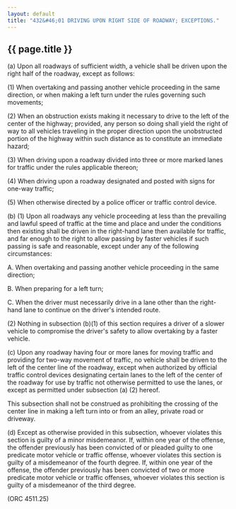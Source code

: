```yaml
---
layout: default
title: "432&#46;01 DRIVING UPON RIGHT SIDE OF ROADWAY; EXCEPTIONS."
---
```


{{ page.title }}
----------------

(a) Upon all roadways of sufficient width, a vehicle shall be driven upon the right half of the roadway, except as follows:

(1) When overtaking and passing another vehicle proceeding in the same direction, or when making a left turn under the rules governing such movements;

(2) When an obstruction exists making it necessary to drive to the left of the center of the highway; provided, any person so doing shall yield the right of way to all vehicles traveling in the proper direction upon the unobstructed portion of the highway within such distance as to constitute an immediate hazard;

(3) When driving upon a roadway divided into three or more marked lanes for traffic under the rules applicable thereon;

(4) When driving upon a roadway designated and posted with signs for one-way traffic;

(5) When otherwise directed by a police officer or traffic control device.

(b) (1) Upon all roadways any vehicle proceeding at less than the prevailing and lawful speed of traffic at the time and place and under the conditions then existing shall be driven in the right-hand lane then available for traffic, and far enough to the right to allow passing by faster vehicles if such passing is safe and reasonable, except under any of the following circumstances:

  A. When overtaking and passing another vehicle proceeding in the same direction;

  B. When preparing for a left turn;

  C. When the driver must necessarily drive in a lane other than the right-hand lane to continue on the driver's intended route.

(2) Nothing in subsection (b)(1) of this section requires a driver of a slower vehicle to compromise the driver's safety to allow overtaking by a faster vehicle.

(c) Upon any roadway having four or more lanes for moving traffic and providing for two-way movement of traffic, no vehicle shall be driven to the left of the center line of the roadway, except when authorized by official traffic control devices designating certain lanes to the left of the center of the roadway for use by traffic not otherwise permitted to use the lanes, or except as permitted under subsection (a) (2) hereof.

This subsection shall not be construed as prohibiting the crossing of the center line in making a left turn into or from an alley, private road or driveway. 

(d) Except as otherwise provided in this subsection, whoever violates this section is guilty of a minor misdemeanor. If, within one year of the offense, the offender previously has been convicted of or pleaded guilty to one predicate motor vehicle or traffic offense, whoever violates this section is guilty of a misdemeanor of the fourth degree. If, within one year of the offense, the offender previously has been convicted of two or more predicate motor vehicle or traffic offenses, whoever violates this section is guilty of a misdemeanor of the third degree.

(ORC 4511.25)